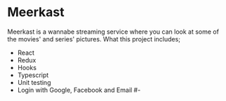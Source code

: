 # Meerkast
Meerkast is a wannabe streaming service where you can look at some of the movies' and series' pictures.
What this project includes;
- React
- Redux
- Hooks
- Typescript
- Unit testing
- Login with Google, Facebook and Email
#-

